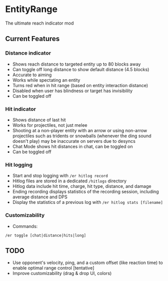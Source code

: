# EntityRange

The ultimate reach indicator mod

## Current Features
### Distance indicator
- Shows reach distance to targeted entity up to 80 blocks away
- Can toggle off long distance to show default distance (4.5 blocks)
- Accurate to aiming
- Works while spectating an entity
- Turns red when in hit range (based on entity interaction distance)
- Disabled when user has blindness or target has invisibility
- Can be toggled off

### Hit indicator
- Shows distance of last hit
- Works for projectiles, not just melee
- Shooting at a non-player entity with an arrow or using non-arrow projectiles such as tridents or snowballs (whenever the ding sound doesn't play) may be inaccurate on servers due to desyncs
- Chat Mode shows hit distances in chat, can be toggled on
- Can be toggled off

### Hit logging
- Start and stop logging with `/er hitlog record`
- Hitlog files are stored in a dedicated `/hitlogs` directory
- Hitlog data include hit time, charge, hit type, distance, and damage
- Ending recording displays statistics of the recording session, including average distance and DPS
- Display the statistics of a previous log with `/er hitlog stats [filename]`

### Customizability
- Commands:

`/er toggle [chat|distance|hits|long]`

## TODO
- Use opponent's velocity, ping, and a custom offset (like reaction time) to enable optimal range control [tentative]
- Improve customizability (drag & drop UI, colors)
